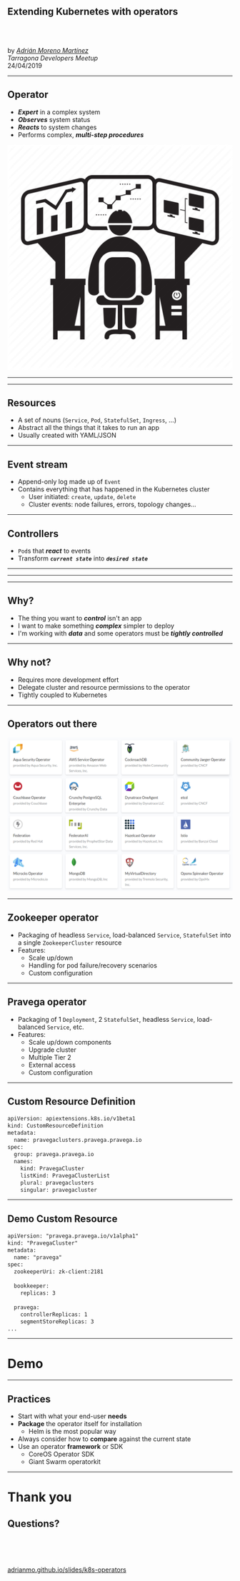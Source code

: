 ## Extending Kubernetes with operators

<br><br>

by [*Adrián Moreno Martínez*](https://github.com/adrianmo)</font>
<br>
*Tarragona Developers Meetup*
<br>
24/04/2019

---

## Operator

- ***Expert*** in a complex system
- ***Observes*** system status
- ***Reacts*** to system changes
- Performs complex, ***multi-step procedures***

![](img/operator-icon.png) <!-- .element class="operator stretch" -->

---

<!-- .slide: data-background-image="img/kubernetes.png" data-background-size="100%" -->

---

<!-- .element: class="white-text" -->

<!-- .slide: data-background-color="#00950b" -->

## Resources

- A set of nouns (`Service`, `Pod`, `StatefulSet`, `Ingress`, ...)
- Abstract all the things that it takes to run an app
- Usually created with YAML/JSON

---

<!-- .element: class="white-text" -->

<!-- .slide: data-background-color="#0067a6" -->

## Event stream

- Append-only log made up of `Event`
- Contains everything that has happened in the Kubernetes cluster
  - User initiated: `create`, `update`, `delete`
  - Cluster events: node failures, errors, topology changes...

---

<!-- .element: class="white-text" -->

<!-- .slide: data-background-color="#d17100" -->

## Controllers

- `Pod`s that ***react*** to events
- Transform ***`current state`*** into ***`desired state`***

---

<!-- .slide: data-background-image="img/controllers.png" data-background-size="100%" -->

---

<!-- .slide: data-background-image="img/operators.png" data-background-size="100%" -->

---

## Why?

- The thing you want to ***control*** isn't an app
- I want to make something ***complex*** simpler to deploy
- I'm working with ***data*** and some operators must be ***tightly controlled***

---

## Why not?

- Requires more development effort
- Delegate cluster and resource permissions to the operator
- Tightly coupled to Kubernetes

---

## Operators out there

![](img/operators-list.png)

---

## Zookeeper operator

- Packaging of headless `Service`, load-balanced `Service`, `StatefulSet` into a single `ZookeeperCluster` resource
- Features:
  - Scale up/down
  - Handling for pod failure/recovery scenarios
  - Custom configuration

---

## Pravega operator

- Packaging of 1 `Deployment`, 2 `StatefulSet`, headless `Service`, load-balanced `Service`, etc.
- Features:
  - Scale up/down components
  - Upgrade cluster
  - Multiple Tier 2
  - External access
  - Custom configuration

---

## Custom Resource Definition

```
apiVersion: apiextensions.k8s.io/v1beta1
kind: CustomResourceDefinition
metadata:
  name: pravegaclusters.pravega.pravega.io
spec:
  group: pravega.pravega.io
  names:
    kind: PravegaCluster
    listKind: PravegaClusterList
    plural: pravegaclusters
    singular: pravegacluster
```

---

## Demo Custom Resource

```
apiVersion: "pravega.pravega.io/v1alpha1"
kind: "PravegaCluster"
metadata:
  name: "pravega"
spec:
  zookeeperUri: zk-client:2181

  bookkeeper:
    replicas: 3

  pravega:
    controllerReplicas: 1
    segmentStoreReplicas: 3
...
```

---

# Demo

---

## Practices

- Start with what your end-user **needs**
- **Package** the operator itself for installation
  - Helm is the most popular way
- Always consider how to **compare** against the current state
- Use an operator **framework** or SDK
  - CoreOS Operator SDK
  - Giant Swarm operatorkit

---

# Thank you

## Questions?

<br><br><br>

[adrianmo.github.io/slides/k8s-operators](http://adrianmo.github.io/slides/k8s-operators)
